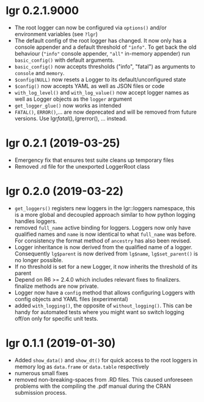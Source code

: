 # lgr 0.2.1.9000

* The root logger can now be configured via `options()` and/or environment 
  variables (see `?lgr`)
* The default config of the root logger has changed. It now only has a
  console appender and a default threshold of `"info"`. To get
  back the old behaviour (`"info"` console appender, `"all"` in-memory appender) 
  run `basic_config()` with default arguments.
* `basic_config()` now accepts thresholds ("info", "fatal") as arguments to
  `console` and `memory`. 
* `$config(NULL)` now resets a Logger to its default/unconfigured state
* `$config()` now accepts YAML as well as JSON files or code
* `with_log_level()` and `with_log_value()` now accept logger names as well as 
  Logger objects as the `logger` argument
* `get_logger_glue()` now works as intended
* `FATAL()`, `ERROR()`,... are now deprecated and will be removed from future
  versions. Use lgr$fatal(), lgr$error(), ... instead.


# lgr 0.2.1 (2019-03-25)

* Emergency fix that ensures test suite cleans up temporary files 
* Removed .rd file for the unexported LoggerRoot class


# lgr 0.2.0 (2019-03-22)

* `get_loggers()` registers new loggers in the lgr::loggers namespace, this 
  is a more global and decoupled approach similar to how python logging handles 
  loggers. 
* removed `full_name` active binding for loggers. Loggers now only have 
  qualified names and `name` is now identical to what `full_name` was before.
  For consistency the format method of `ancestry` has also been revised.
* Logger inheritance is now derived from the qualified name of a logger. 
  Consequently `lg$parent` is now derived from `lg$name`, `lg$set_parent()` 
  is no longer possible.
* If no threshold is set for a new Logger, it now inherits the threshold
  of its parent
* Depend on R6 >= 2.4.0 which includes relevant fixes to finalizers. finalize 
  methods are now private.
* Logger now have a `config` method that allows configuring Loggers with config
  objects and YAML files (experimental)
* added `with_logging()`, the opposite of `without_logging()`. This can be
  handy for automated tests where you might want so switch logging off/on only
  for specific unit tests.


# lgr 0.1.1 (2019-01-30)

* Added `show_data()` and `show_dt()` for quick access to the root loggers
  in memory log as `data.frame` or `data.table` respectively
* numerous small fixes
* removed non-breaking-spaces from .RD files. This caused unforeseen problems 
  with the compiling the .pdf manual during the CRAN submission process.
